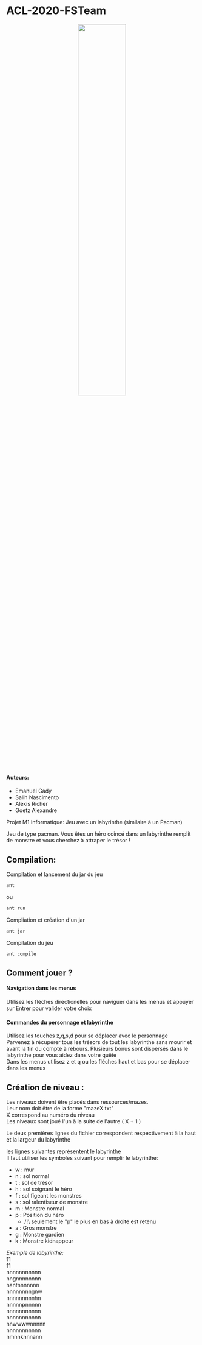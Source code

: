  # ACL-2020-FSTeam

<p align="center">
 

<img src="https://raw.githubusercontent.com/SalihN/ACL-2020-FSTeam/main/resources/images/fsteam.png" width="50%" height="50%">
</p>

#### Auteurs:
* Emanuel Gady
* Salih Nascimento
* Alexis Richer
* Goetz Alexandre

Projet M1 Informatique: Jeu avec un labyrinthe (similaire à un Pacman)  

Jeu de type pacman. Vous êtes un héro coincé dans un labyrinthe remplit de monstre et vous cherchez à attraper le trésor !

## Compilation: 
Compilation et lancement du jar du jeu  
```bash
ant
```
ou
```bash
ant run
```
Compliation et création d'un jar  
```bash
ant jar
```
Compilation du jeu  
```bash
ant compile
``` 
## Comment jouer ? 
#### Navigation dans les menus
Utilisez les flèches directionelles pour naviguer dans les menus et appuyer sur Entrer pour valider votre choix  

#### Commandes du personnage et labyrinthe
Utilisez les touches z,q,s,d pour se déplacer avec le personnage    
Parvenez à récupérer tous les trésors de tout les labyrinthe sans mourir et avant la fin du compte à rebours. Plusieurs bonus sont dispersés dans le labyrinthe pour vous aidez dans votre quête  
Dans les menus utilisez z et q ou les flèches haut et bas pour se déplacer dans les menus  

## Création de niveau :

Les niveaux doivent être placés dans ressources/mazes.  
Leur nom doit être de la forme "mazeX.txt"  
X correspond au numéro du niveau  
Les niveaux sont joué l'un à la suite de l'autre ( X + 1 )  

Le deux premières lignes du fichier correspondent respectivement à la haut et la largeur du labyrinthe  

les lignes suivantes représentent le labyrinthe  
Il faut utiliser les symboles suivant pour remplir le labyrinthe:  
* w : mur
* n : sol normal
* t : sol de trésor
* h : sol soignant le héro
* f : sol figeant les monstres
* s : sol ralentiseur de monstre
* m : Monstre normal 
* p : Position du héro 
  * /!\ seulement le "p" le plus en bas à droite est retenu
* a : Gros monstre 
* g : Monstre gardien
* k : Monstre kidnappeur

*Exemple de labyrinthe:*  
11  
11  
nnnnnnnnnnn  
nngnnnnnnnn  
nantnnnnnnn  
nnnnnnnngnw  
nnnnnnnnnhn  
nnnnnpnnnnn  
nnnnnnnnnnn  
nnnnnnnnnnn  
nnwwwwnnnnn  
nnnnnnnnnnn  
nmnnknnnann  

